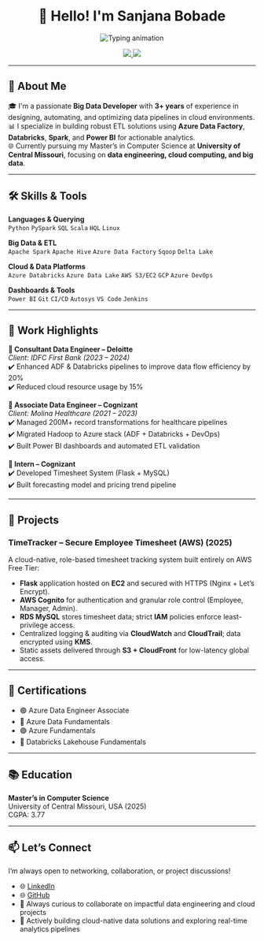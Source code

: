 <h1 align="center">👋 Hello! I'm Sanjana Bobade</h1>

<p align="center">
  <img src="https://readme-typing-svg.herokuapp.com?font=Fira+Sans&size=22&duration=3000&pause=1000&color=0E6CC4&center=true&vCenter=true&multiline=true&height=90&lines=Data+Engineer;Azure+Certified+Developer;Cloud+ETL+Databricks" alt="Typing animation" />
</p>

<p align="center">
  <a href="mailto:sanjanabobade1298@gmail.com">
    <img src="https://img.shields.io/badge/Contact%20Me-EA4335?style=for-the-badge&logo=gmail&logoColor=white" />
  </a>
  <a href="https://www.linkedin.com/in/sanjanabobade/">
    <img src="https://img.shields.io/badge/LinkedIn-0077B5?style=for-the-badge&logo=linkedin&logoColor=white" />
  </a>
</p>

---

## 💫 About Me

🎓 I'm a passionate **Big Data Developer** with **3+ years** of experience in designing, automating, and optimizing data pipelines in cloud environments.  
📊 I specialize in building robust ETL solutions using **Azure Data Factory**, **Databricks**, **Spark**, and **Power BI** for actionable analytics.  
🌐 Currently pursuing my Master’s in Computer Science at **University of Central Missouri**, focusing on **data engineering, cloud computing, and big data**.

---

## 🛠️ Skills & Tools

**Languages & Querying**  
`Python` `PySpark` `SQL` `Scala` `HQL` `Linux`

**Big Data & ETL**  
`Apache Spark` `Apache Hive` `Azure Data Factory` `Sqoop` `Delta Lake`

**Cloud & Data Platforms**  
`Azure Databricks` `Azure Data Lake` `AWS S3/EC2` `GCP` `Azure DevOps`

**Dashboards & Tools**  
`Power BI` `Git` `CI/CD` `Autosys` `VS Code` `Jenkins`

---

## 🏢 Work Highlights

**🔹 Consultant Data Engineer – Deloitte**  
*Client: IDFC First Bank (2023 – 2024)*  
✔️ Enhanced ADF & Databricks pipelines to improve data flow efficiency by 20%  
✔️ Reduced cloud resource usage by 15%

**🔹 Associate Data Engineer – Cognizant**  
*Client: Molina Healthcare (2021 – 2023)*  
✔️ Managed 200M+ record transformations for healthcare pipelines  
✔️ Migrated Hadoop to Azure stack (ADF + Databricks + DevOps)  
✔️ Built Power BI dashboards and automated ETL validation

**🔹 Intern – Cognizant**  
✔️ Developed Timesheet System (Flask + MySQL)  
✔️ Built forecasting model and pricing trend pipeline

---

## 🚀 Projects

### TimeTracker – Secure Employee Timesheet (AWS) (2025)

A cloud-native, role-based timesheet tracking system built entirely on AWS Free Tier:

- **Flask** application hosted on **EC2** and secured with HTTPS (Nginx + Let’s Encrypt).  
- **AWS Cognito** for authentication and granular role control (Employee, Manager, Admin).  
- **RDS MySQL** stores timesheet data; strict **IAM** policies enforce least-privilege access.  
- Centralized logging & auditing via **CloudWatch** and **CloudTrail**; data encrypted using **KMS**.  
- Static assets delivered through **S3 + CloudFront** for low-latency global access.

---

## 🧠 Certifications

- 🟢 Azure Data Engineer Associate  
- 🔵 Azure Data Fundamentals  
- 🟣 Azure Fundamentals  
- 🔶 Databricks Lakehouse Fundamentals

---

## 📚 Education

**Master’s in Computer Science**  
University of Central Missouri, USA (2025)  
CGPA: 3.77

---

## 📫 Let’s Connect

I’m always open to networking, collaboration, or project discussions!

- 🌐 [LinkedIn](https://www.linkedin.com/in/sanjanabobade/)  
- 🌐 [GitHub](https://github.com/bobadesanjana?tab=repositories)  
- 💼 Always curious to collaborate on impactful data engineering and cloud projects  
- 🚀 Actively building cloud-native data solutions and exploring real-time analytics pipelines
